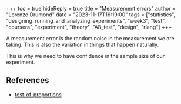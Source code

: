+++
toc = true
hideReply = true
title = "Measurement errors"
author = "Lorenzo Drumond"
date = "2023-11-17T16:19:00"
tags = ["statistics",  "designing_running_and_analyzing_experiments",  "week3",  "test",  "coursera",  "experiment",  "theory",  "AB_test",  "design",  "rlang"]
+++



A measurement error is the random noise in the measurement we are taking. This is also the variation in things
that happen naturally.

This is why we need to have confidence in the sample size of our experiment.

## References
- [test-of-proportions](/wiki/test-of-proportions/)
